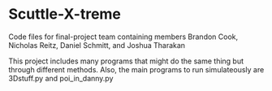 # Scuttle-X-treme
Code files for final-project team containing members Brandon Cook, Nicholas Reitz, Daniel Schmitt, and Joshua Tharakan

This project includes many programs that might do the same thing but through different methods. Also, the main programs to run simulateously are 3Dstuff.py and poi_in_danny.py
